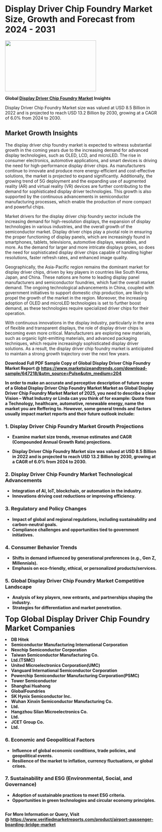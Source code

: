 <H1>Display Driver Chip Foundry Market Size, Growth and Forecast from 2024 - 2031</H1><img class="aligncenter size-medium wp-image-584254" src="https://thirdeyenews.in/wp-content/uploads/2024/09/Global-Market-Research-300x168.jpeg" alt="" width="300" height="168" /><p><strong>Global&nbsp;<a href="https://www.marketsizeandtrends.com/download-sample/647218/&amp;utm_source=Pulse&amp;utm_medium=204">Display Driver Chip Foundry Market</a> Insights</strong></p><p>Display Driver Chip Foundry Market size was valued at USD 8.5 Billion in 2022 and is projected to reach USD 13.2 Billion by 2030, growing at a CAGR of 6.0% from 2024 to 2030.</p><p><h2>Market Growth Insights</h2> <p>The display driver chip foundry market is expected to witness substantial growth in the coming years due to the increasing demand for advanced display technologies, such as OLED, LCD, and microLED. The rise in consumer electronics, automotive applications, and smart devices is driving the need for high-performance display driver chips. As manufacturers continue to innovate and produce more energy-efficient and cost-effective solutions, the market is projected to expand significantly. Additionally, the growing trend of 5G deployment and the expanding use of augmented reality (AR) and virtual reality (VR) devices are further contributing to the demand for sophisticated display driver technologies. This growth is also supported by the continuous advancements in semiconductor manufacturing processes, which enable the production of more compact and powerful chips.</p> <p><strong></strong></p> <p>Market drivers for the display driver chip foundry sector include the increasing demand for high-resolution displays, the expansion of display technologies in various industries, and the overall growth of the semiconductor market. Display driver chips play a pivotal role in ensuring the proper functioning of display panels, which are increasingly found in smartphones, tablets, televisions, automotive displays, wearables, and more. As the demand for larger and more intricate displays grows, so does the need for sophisticated display driver chips capable of handling higher resolutions, faster refresh rates, and enhanced image quality.</p> <p>Geographically, the Asia-Pacific region remains the dominant market for display driver chips, driven by key players in countries like South Korea, Japan, and China. These nations are home to leading display panel manufacturers and semiconductor foundries, which fuel the overall market demand. The ongoing technological advancements in China, coupled with government initiatives to support domestic chip production, are likely to propel the growth of the market in the region. Moreover, the increasing adoption of OLED and microLED technologies is set to further boost demand, as these technologies require specialized driver chips for their operation.</p> <p>With continuous innovations in the display industry, particularly in the area of flexible and transparent displays, the role of display driver chips is becoming even more critical. Manufacturers are exploring new materials, such as organic light-emitting materials, and advanced packaging techniques, which require increasingly sophisticated display driver solutions. As a result, the display driver chip foundry market is anticipated to maintain a strong growth trajectory over the next few years.</p> <p><strong></p><p><span class=""><strong>Download Full PDF Sample Copy of Global Display Driver Chip Foundry Market Report</strong> @ <a href="https://www.marketsizeandtrends.com/download-sample/647218/&amp;utm_source=Pulse&amp;utm_medium=204" target="_blank">https://www.marketsizeandtrends.com/download-sample/647218/&amp;utm_source=Pulse&amp;utm_medium=204</a></span></p><p>In order to make an accurate and perceptive description of future scope of a Global&nbsp;Display Driver Chip Foundry Market Market as Global&nbsp;Display Driver Chip Foundry Market Market of 2025, you need to describe a clear Vision &ndash; What Industry or Linda can you think of for example: Quote from a Technology, healthcare, automotive, renewable energy, name the market you are Reffering to. However, some general trends and factors usually impact market reports and their future outlook include:</p><h3>1.&nbsp;<strong>Display Driver Chip Foundry Market Growth Projections</strong></h3><ul><li>Examine market size trends, revenue estimates and CAGR (Compounded Annual Growth Rate) projections.</li><li><p>Display Driver Chip Foundry Market size was valued at USD 8.5 Billion in 2022 and is projected to reach USD 13.2 Billion by 2030, growing at a CAGR of 6.0% from 2024 to 2030.</p></li></ul><h3>2.&nbsp;<strong>Display Driver Chip Foundry Market Technological Advancements</strong></h3><ul><li>Integration of AI, IoT, blockchain, or automation in the industry.</li><li>Innovations driving cost reductions or improving efficiency.</li></ul><h3>3.&nbsp;<strong>Regulatory and Policy Changes</strong></h3><ul><li>Impact of global and regional regulations, including sustainability and carbon-neutral goals.</li><li>Compliance challenges and opportunities tied to government initiatives.</li></ul><h3>4.&nbsp;<strong>Consumer Behavior Trends</strong></h3><ul><li>Shifts in demand influenced by generational preferences (e.g., Gen Z, Millennials).</li><li>Emphasis on eco-friendly, ethical, or personalized products/services.</li></ul><h3>5.&nbsp;<strong>Global Display Driver Chip Foundry Market Competitive Landscape</strong></h3><ul><li>Analysis of key players, new entrants, and partnerships shaping the industry.</li><li>Strategies for differentiation and market penetration.</li></ul><p data-pm-slice="1 1 []"><span style="color: inherit; font-family: inherit; font-size: 25px;">Top Global Display Driver Chip Foundry Market Companies</span></p><div class="" data-test-id=""><p><li>DB Hitek</li><li> Semiconductor Manufacturing International Corporation</li><li> Nexchip Semiconductor Corporation</li><li> Taiwan Semiconductor Manufacturing Co.</li><li> Ltd.(TSMC)</li><li> United Microelectronics Corporation(UMC)</li><li> Vanguard International Semiconductor Corporation</li><li> Powerchip Semiconductor Manufacturing Corporation(PSMC)</li><li> Tower Semiconductor</li><li> Shanghai Huahong</li><li> GlobalFoundries</li><li> SK Hynix Semiconductor Inc.</li><li> Wuhan Xinxin Semiconductor Manufacturing Co.</li><li> Ltd.</li><li> Hangzhou Silan Microelectronics Co.</li><li>Ltd.</li><li> JCET Group Co.</li><li>Ltd.</li></p></div><h3>6.&nbsp;<strong>Economic and Geopolitical Factors</strong></h3><ul><li>Influence of global economic conditions, trade policies, and geopolitical events.</li><li>Resilience of the market to inflation, currency fluctuations, or global crises.</li></ul><h3>7.&nbsp;<strong>Sustainability and ESG (Environmental, Social, and Governance)</strong></h3><ul><li>Adoption of sustainable practices to meet ESG criteria.</li><li>Opportunities in green technologies and circular economy principles.</li></ul><h2><strong style="font-size: 14px;">For More Information or Query, Visit @&nbsp;</strong><a style="background-color: #ffffff; font-size: 14px;" href="https://www.marketsizeandtrends.com/report/display-driver-chip-foundry-market/" target="_blank">https://www.verifiedmarketreports.com/product/airport-passenger-boarding-bridge-market</a></h2>
